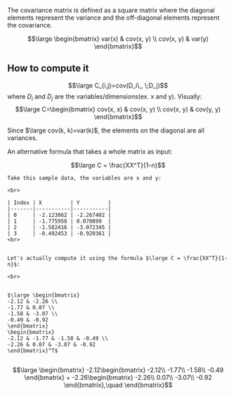 The covariance matrix is defined as a square matrix where the diagonal elements represent the variance and the off-diagonal elements represent the covariance.

$$\large \begin{bmatrix}
var(x) & cov(x, y) \\
cov(x, y) & var(y)
\end{bmatrix}$$

## How to compute it
$$\large C_{i,j}=cov(D_i\,, \;D_j)$$where $D_i$ and $D_j$ are the variables/dimensions(ex. x and y).
Visually:
$$\large C=\begin{bmatrix}
cov(x, x) & cov(x, y) \\
cov(x, y) & cov(y, y)
\end{bmatrix}$$

Since $\large cov(k, k)=var(k)$, the elements on the diagonal are all variances.

An alternative formula that takes a whole matrix as input:

$$\large C = \frac{XX^T}{1-n}$$

```ad-example
Take this sample data, the variables are x and y:

<br> 

| Index | X         | Y         |
|-------|-----------|-----------|
| 0     | -2.123062 | -2.267402 |
| 1     | -1.775958 | 0.070899  |
| 2     | -1.582416 | -3.072345 |
| 3     | -0.492453 | -0.920361 |
<br>


Let's actually compute it using the formula $\large C = \frac{XX^T}{1-n}$:

<br>


$\large \begin{bmatrix}
-2.12 & -2.26 \\
-1.77 & 0.07 \\
-1.58 & -3.07 \\
-0.49 & -0.92
\end{bmatrix} 
\begin{bmatrix}
-2.12 & -1.77 & -1.58 & -0.49 \\
-2.26 & 0.07 & -3.07 & -0.92
\end{bmatrix}^T$


```

$$\large \begin{bmatrix}
-2.12\begin{bmatrix}
-2.12\\
-1.77\\
-1.58\\
-0.49
\end{bmatrix} + 
-2.26\begin{bmatrix}
-2.26\\
0.07\\
-3.07\\
-0.92
\end{bmatrix},\quad
\end{bmatrix}$$